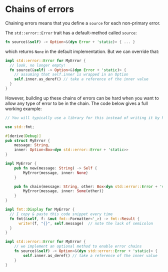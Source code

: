 # Chains of errors

Chaining errors means that you define a `source` for each non-primary error.

The `std::error::Error` trait has a default-method called `source`:

```rust
fn source(&self) -> Option<&(dyn Error + 'static)> { ... }
```
which returns `None` in the default implementation. But we can override that:

```rust
impl std::error::Error for MyError {
  // look, no longer empty!
  fn source(&self) -> Option<&(dyn Error + 'static)> {
    // assuming that self.inner is wrapped in an Option
    self.inner.as_deref() // take a reference of the inner value
  }
}
```

However, building up these chains of errors can be hard when you want to allow
any type of error to be in the chain. The code below gives a full
working example:

```rust
// You will typically use a library for this instead of writing it by hand.

use std::fmt;

#[derive(Debug)]
pub struct MyError {
    message: String,
    inner: Option<Box<dyn std::error::Error + 'static>>
}

impl MyError {
    pub fn new(message: String) -> Self {
        MyError{message, inner: None}
    }

    pub fn chain(message: String, other: Box<dyn std::error::Error + 'static>) -> Self {
        MyError{message, inner: Some(other)}
    }
}

impl fmt::Display for MyError {
  // I copy & paste this code snippet every time
  fn fmt(&self, f: &mut fmt::Formatter<'_>) -> fmt::Result {
      write!(f, "{}", self.message)  // note the lack of semicolon
  }
}

impl std::error::Error for MyError {
    // we implement an optional method to enable error chains
    fn source(&self) -> Option<&(dyn std::error::Error + 'static)> {
        self.inner.as_deref() // take a reference of the inner value
    }
}

```
